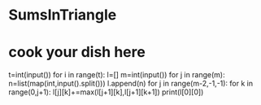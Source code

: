 # SumsInTriangle
# cook your dish here
t=int(input())
for i in range(t):
    l=[]
    m=int(input())
    for j in range(m):
        n=list(map(int,input().split()))
        l.append(n)
    for j in range(m-2,-1,-1):
        for k in range(0,j+1):
            l[j][k]+=max(l[j+1][k],l[j+1][k+1])
    print(l[0][0])
